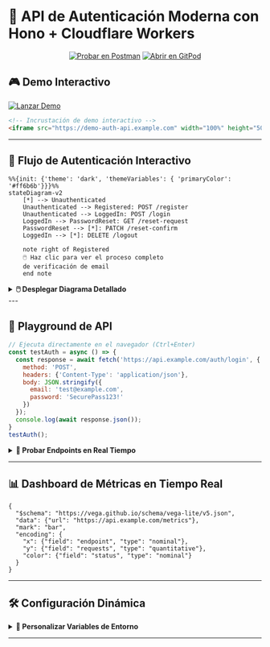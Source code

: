 
# 🔐 API de Autenticación Moderna con Hono + Cloudflare Workers

<div align="center">

[![Probar en Postman](https://img.shields.io/badge/Test%20API-Postman-FF6C37?logo=postman&style=for-the-badge)](https://www.postman.com/)
[![Abrir en GitPod](https://img.shields.io/badge/Dev%20Environment-Gitpod-1AA275?logo=gitpod&style=for-the-badge)](https://gitpod.io/#https://github.com/tu-repo)

</div>

## 🎮 Demo Interactivo
[![Lanzar Demo](https://img.shields.io/badge/Ver_Demo_Interactivo-Live-00cc88?style=flat-square&logo=azure-devops)](https://demo-auth-api.example.com)

```html
<!-- Incrustación de demo interactivo -->
<iframe src="https://demo-auth-api.example.com" width="100%" height="500" frameborder="0"></iframe>
```

---

## 🔄 Flujo de Autenticación Interactivo
```mermaid
%%{init: {'theme': 'dark', 'themeVariables': { 'primaryColor': '#ff6b6b'}}}%%
stateDiagram-v2
    [*] --> Unauthenticated
    Unauthenticated --> Registered: POST /register
    Unauthenticated --> LoggedIn: POST /login
    LoggedIn --> PasswordReset: GET /reset-request
    PasswordReset --> [*]: PATCH /reset-confirm
    LoggedIn --> [*]: DELETE /logout
    
    note right of Registered
    🖱️ Haz clic para ver el proceso completo
    de verificación de email
    end note
```

<details>
<summary><strong>🖱️ Desplegar Diagrama Detallado</strong></summary>

```mermaid
graph TD
    A[Cliente] -->|1. Solicitud Login| B[Cloudflare Worker]
    B -->|2.Validacion JWT| C[(PostgreSQL)]
    C -->|3.Respuesta Valida/Invalida| B
    B -->|4.Genera Nuevo Token| A

``` 
</details>  
---

## 📡 Playground de API
```javascript
// Ejecuta directamente en el navegador (Ctrl+Enter)
const testAuth = async () => {
  const response = await fetch('https://api.example.com/auth/login', {
    method: 'POST',
    headers: {'Content-Type': 'application/json'},
    body: JSON.stringify({
      email: 'test@example.com',
      password: 'SecurePass123!'
    })
  });
  console.log(await response.json());
}
testAuth();
```

<details>
<summary><strong>🔄 Probar Endpoints en Real Tiempo</strong></summary>

| Endpoint | Acción | 
|----------|--------|
| `/register` | <button onclick="testEndpoint('/register')">Ejecutar</button> |
| `/login` | <button onclick="testEndpoint('/login')">Ejecutar</button> |
| `/reset` | <button onclick="testEndpoint('/reset')">Ejecutar</button> |

```html
<script>
function testEndpoint(endpoint) {
  fetch(`https://api.example.com${endpoint}`, { method: 'POST' })
    .then(response => alert(`Respuesta: ${response.status}`))
}
</script>
```
</details>

---

## 📊 Dashboard de Métricas en Tiempo Real
```vega-lite
{
  "$schema": "https://vega.github.io/schema/vega-lite/v5.json",
  "data": {"url": "https://api.example.com/metrics"},
  "mark": "bar",
  "encoding": {
    "x": {"field": "endpoint", "type": "nominal"},
    "y": {"field": "requests", "type": "quantitative"},
    "color": {"field": "status", "type": "nominal"}
  }
}
```

---

## 🛠 Configuración Dinámica
<details>
<summary><strong>🔧 Personalizar Variables de Entorno</strong></summary>

```javascript
// Editar y copiar al .env
const config = {
  JWT_SECRET: "TuClaveSecreta", // 🛑 Cambiar este valor
  DB_URL: "postgres://user:pass@neon.tech/db",
  LOG_LEVEL: "debug" // 🔄 Niveles: debug, info, error
};
console.log('Configuración lista para usar!');
```
</details>

---


